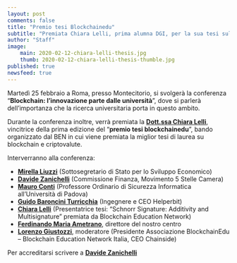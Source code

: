 ```yaml
---
layout: post
comments: false
title: "Premio tesi Blockchainedu"
subtitle: "Premiata Chiara Lelli, prima alumna DGI, per la sua tesi sulla Schnorr signature del 2017."
author: "Staff"
image: 
    main: 2020-02-12-chiara-lelli-thesis.jpg
    thumb: 2020-02-12-chiara-lelli-thesis-thumble.jpg
published: true
newsfeed: true
---
```


Martedì 25 febbraio a Roma, presso Montecitorio, si svolgerà la conferenza “**Blockchain: l’innovazione parte dalle università**”, dove si parlerà dell’importanza che la ricerca universitaria porta in questo ambito. 

Durante la conferenza inoltre, verrà premiata la [**Dott.ssa Chiara Lelli**](https://dgi.io/full-team/#alumni), vincitrice della prima edizione del “**premio tesi blockchainedu**”, bando organizzato dal BEN in cui viene premiata la miglior tesi di laurea su blockchain e criptovalute. 

Interverranno alla conferenza:
 - [**Mirella Liuzzi**](https://www.linkedin.com/in/mirellaliuzzi/) (Sottosegretario di Stato per lo Sviluppo Economico)
  - [**Davide Zanichelli**](https://www.linkedin.com/in/davide-zanichelli/) (Commissione Finanza, Movimento 5 Stelle Camera)
  - [**Mauro Conti**](https://www.linkedin.com/in/mauroconti/) (Professore Ordinario di Sicurezza Informatica all’Università di Padova)
  - [**Guido Baroncini Turricchia**](https://www.linkedin.com/in/guidobaronciniturricchia/?originalSubdomain=it) (Ingegnere e CEO Helperbit) 
  - [**Chiara Lelli**](https://www.linkedin.com/in/chiara-lelli-5bb648134/) (Presentatrice tesi: “Schnorr Signature: Additivity and Multisignature” premiata da Blockchain Education Network)
  - [**Ferdinando Maria Ametrano**](http://www.ametrano.net/), direttore del nostro centro 
   - [**Lorenzo Giustozzi**](https://www.linkedin.com/in/lorenzogiustozzi/), moderatore (Presidente Associazione BlockchainEdu – Blockchain Education Network Italia, CEO Chainside)

Per accreditarsi scrivere a [**Davide Zanichelli**](mailto:zanichelli_d@camera.it) 